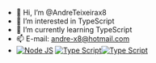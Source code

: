 - 👋 Hi, I’m @AndreTeixeirax8
- 👀 I’m interested in TypeScript
- 🌱 I’m currently learning TypeScript
- 📫 E-mail: andre-x8@hotmail.com
- [![Node JS](https://img.shields.io/badge/Node.js-43853D?style=for-the-badge&amp;logo=node.js&amp;logoColor=whit)](#) [![Type Script](https://img.shields.io/badge/TypeScript-007ACC?style=for-the-badge&amp;logo=typescript&amp;logoColor=white)](#)[![Type Script](https://img.shields.io/badge/Angular-DD0031?style=for-the-badge&amp;logo=angular&amp;logoColor=white)](#)
  

<!---
AndreTeixeirax8/AndreTeixeirax8 is a ✨ special ✨ repository because its `README.md` (this file) appears on your GitHub profile.
You can click the Preview link to take a look at your changes.
--->
